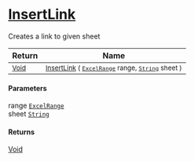 # [InsertLink](./ExcelHelper-100664039.md)

Creates a link to given sheet

| Return | Name | 
| --- | --- | 
| <sub>[Void](https://docs.microsoft.com/en-us/dotnet/api/System.Void)</sub>| <sub>[InsertLink](./ExcelHelper-100664039.md) ( [`ExcelRange`](./ExcelHelper-100664039.md) range, [`String`](https://docs.microsoft.com/en-us/dotnet/api/System.String) sheet )</sub>| <br>


#### Parameters
 range  [`ExcelRange`](./ExcelHelper-100664039.md)<br> sheet  [`String`](https://docs.microsoft.com/en-us/dotnet/api/System.String)
#### Returns
[Void](https://docs.microsoft.com/en-us/dotnet/api/System.Void)